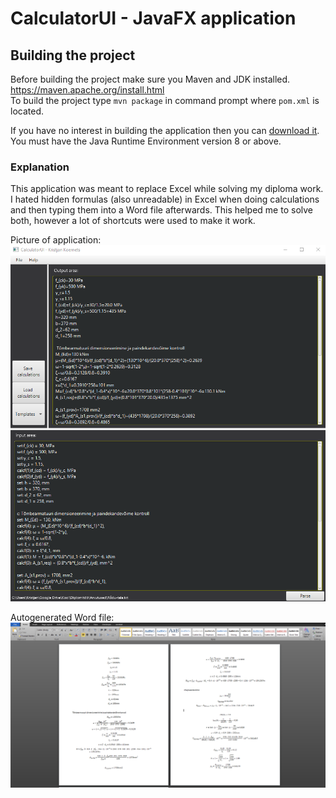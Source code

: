 # CalculatorUI - JavaFX application

## Building the project
Before building the project make sure you Maven and JDK installed. https://maven.apache.org/install.html <br>
To build the project type `mvn package` in command prompt where `pom.xml` is located.

If you have no interest in building the application then you can [download it](https://github.com/Jollerr/CalculatorUI/raw/master/CalculatorUI.jar). You must have the Java Runtime Environment version 8 or above.


### Explanation 
This application was meant to replace Excel while solving my diploma work. <br>
 I hated hidden formulas (also unreadable) in Excel when doing calculations and then typing them into a Word file afterwards. This helped me to solve both, however a lot of shortcuts were used to make it work.

Picture of application:
![alt text](https://raw.githubusercontent.com/Jollerr/CalculatorUI/master/instructions/intro.png)

Autogenerated Word file:
![alt text](https://raw.githubusercontent.com/Jollerr/CalculatorUI/master/instructions/output-example.PNG)

